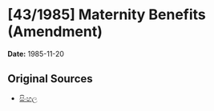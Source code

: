# [43/1985] Maternity Benefits (Amendment)

**Date:** 1985-11-20

## Original Sources

- [සිංහල](https://documents.gov.lk/view/acts/1985/11/43-1985_S.pdf)
